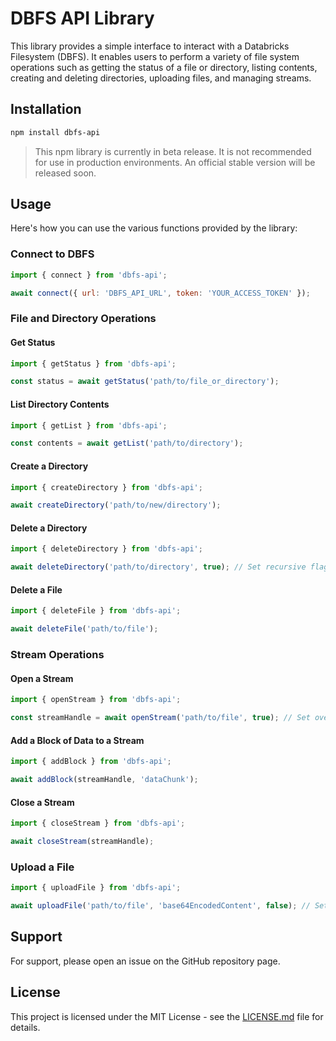 # DBFS API Library

This library provides a simple interface to interact with a Databricks Filesystem (DBFS). It enables users to perform a variety of file system operations such as getting the status of a file or directory, listing contents, creating and deleting directories, uploading files, and managing streams.

## Installation

```bash
npm install dbfs-api
```
> This npm library is currently in beta release. It is not recommended for use in production environments. An official stable version will be released soon.

## Usage

Here's how you can use the various functions provided by the library:

### Connect to DBFS

```javascript
import { connect } from 'dbfs-api';

await connect({ url: 'DBFS_API_URL', token: 'YOUR_ACCESS_TOKEN' });
```

### File and Directory Operations

#### Get Status

```javascript
import { getStatus } from 'dbfs-api';

const status = await getStatus('path/to/file_or_directory');
```

#### List Directory Contents

```javascript
import { getList } from 'dbfs-api';

const contents = await getList('path/to/directory');
```

#### Create a Directory

```javascript
import { createDirectory } from 'dbfs-api';

await createDirectory('path/to/new/directory');
```

#### Delete a Directory

```javascript
import { deleteDirectory } from 'dbfs-api';

await deleteDirectory('path/to/directory', true); // Set recursive flag as needed
```

#### Delete a File

```javascript
import { deleteFile } from 'dbfs-api';

await deleteFile('path/to/file');
```

### Stream Operations

#### Open a Stream

```javascript
import { openStream } from 'dbfs-api';

const streamHandle = await openStream('path/to/file', true); // Set overwrite flag as needed
```

#### Add a Block of Data to a Stream

```javascript
import { addBlock } from 'dbfs-api';

await addBlock(streamHandle, 'dataChunk');
```

#### Close a Stream

```javascript
import { closeStream } from 'dbfs-api';

await closeStream(streamHandle);
```

### Upload a File

```javascript
import { uploadFile } from 'dbfs-api';

await uploadFile('path/to/file', 'base64EncodedContent', false); // Set overwrite flag as needed
```

## Support

For support, please open an issue on the GitHub repository page.

## License

This project is licensed under the MIT License - see the [LICENSE.md](LICENSE.md) file for details.
